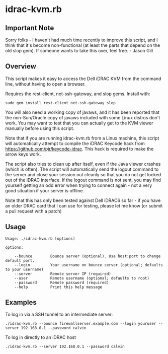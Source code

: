idrac-kvm.rb
============

Important Note
--------------

Sorry folks - I haven't had much time recently to improve this script, and I think that it's become non-functional (at least the parts that depend on the old slop gem). If someone wants to take this over, feel free. - Jason Gill

Overview
--------

This script makes it easy to access the Dell iDRAC KVM from the command line, without having to open a browser.

Requires the rest-client, net-ssh-gateway, and slop gems. Install with:

```
sudo gem install rest-client net-ssh-gateway slop
```

You will also need a working copy of javaws, and it has been reported that the non-Sun/Oracle copy of javaws
included with some Linux distros don't work. You may want to test that you can actually get to the KVM viewer
manually before using this script.

Note that if you are running idrac-kvm.rb from a Linux machine, this script will automatically attempt to compile
the iDRAC Keycode hack from https://github.com/pjr/keycode-idrac. This hack is required to make the arrow keys work.

The script also tries to clean up after itself, even if the Java viewer crashes (which is often). The script will
automatically send the logout command to the server and close your session out cleanly so that you do not get locked
out of the iDRAC interface. If the logout command is not sent, you may find yourself getting an odd error when trying
to connect again - not a very good situation if your server is offline.


Note that this has only been tested against Dell iDRAC6 so far - if you have an older DRAC card that I can use for
testing, please let me know (or submit a pull request with a patch)


Usage
-----

```
Usage: ./idrac-kvm.rb [options]

options:

    --bounce        Bounce server (optional). Use host:port to change default port.
    --login         Your username on bounce server (optional; defaults to your username)
    --server        Remote server IP (required)
    --user          Remote username (optional; defaults to root)
    --password      Remote password (required)
    --help          Print this help message
```

Examples
--------

To log in via a SSH tunnel to an intermediate server:

```
./idrac-kvm.rb --bounce firewallserver.example.com --login youruser --server 192.168.0.1 --password calvin
```

To log in directly to an iDRAC host

```
./idrac-kvm.rb --server 192.168.0.1 --password calvin
```
